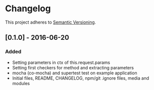 # Changelog
This project adheres to [Semantic Versioning](http://semver.org/).

## [0.1.0] - 2016-06-20

### Added
- Setting parameters in ctx of this.request.params
- Setting first checkers for method and extracting parameters
- mocha (co-mocha) and supertest test on example application
- Initial files, README, CHANGELOG, npm/git .ignore files, media and modules